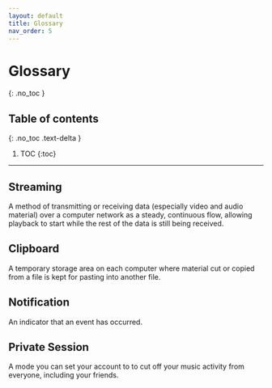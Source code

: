 ```yaml
---
layout: default
title: Glossary
nav_order: 5
---
```


# Glossary
{: .no_toc }

## Table of contents
{: .no_toc .text-delta }

1. TOC
{:toc}

---

## Streaming

A method of transmitting or receiving data (especially video and audio material) over a computer network as a steady, continuous flow, allowing playback to start while the rest of the data is still being received.

## Clipboard

A temporary storage area on each computer where material cut or copied from a file is kept for pasting into another file.

## Notification

An indicator that an event has occurred.

## Private Session

A mode you can set your account to to cut off your music activity from everyone, including your friends.
